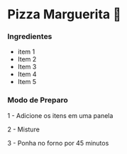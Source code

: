 # Pizza Marguerita :tomato:

### Ingredientes 	

- item 1
- Item 2 
- Item 3 
- Item 4 
- Item 5

### Modo de Preparo 

1 - Adicione os itens em uma panela 

2 - Misture 

3 - Ponha no forno por 45 minutos 

